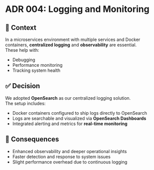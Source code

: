 # ADR 004: Logging and Monitoring

## 🧠 Context

In a microservices environment with multiple services and Docker containers, **centralized logging** and **observability** are essential.  
These help with:

-  Debugging  
-  Performance monitoring  
-  Tracking system health  


## ✅ Decision

We adopted **OpenSearch** as our centralized logging solution.  
The setup includes:

-  Docker containers configured to ship logs directly to OpenSearch  
-  Logs are searchable and visualized via **OpenSearch Dashboards**  
-  Integrated alerting and metrics for **real-time monitoring**  


## 🎯 Consequences

-  Enhanced observability and deeper operational insights  
-  Faster detection and response to system issues  
-  Slight performance overhead due to continuous logging  
